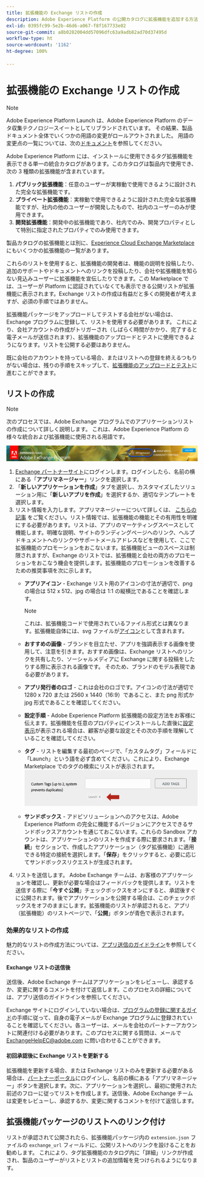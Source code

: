 ```yaml
---
title: 拡張機能の Exchange リストの作成
description: Adobe Experience Platform の公開カタログに拡張機能を追加する方法を説明します。
exl-id: 0395fc99-5e2b-46d6-a067-f8f167733e02
source-git-commit: a8b0282004dd57096dfc63a9adb82ad70d37495d
workflow-type: ht
source-wordcount: '1162'
ht-degree: 100%

---
```


# 拡張機能の Exchange リストの作成

>[!NOTE]
>
>Adobe Experience Platform Launch は、Adobe Experience Platform のデータ収集テクノロジースイートとしてリブランドされています。 その結果、製品ドキュメント全体でいくつかの用語の変更がロールアウトされました。 用語の変更点の一覧については、次の[ドキュメント](../../term-updates.md)を参照してください。

Adobe Experience Platform には、インストールに使用できるタグ拡張機能を表示できる単一の統合カタログがあります。このカタログは製品内で使用でき、次の 3 種類の拡張機能が含まれています。

1. **パブリック拡張機能**：任意のユーザーが実稼動で使用できるように設計された完全な拡張機能です。
1. **プライベート拡張機能**：実稼動で使用できるように設計された完全な拡張機能ですが、社内の他のユーザーが開発したもので、社内のユーザーのみが使用できます。
1. **開発拡張機能**：開発中の拡張機能であり、社内でのみ、開発プロパティとして特別に指定されたプロパティでのみ使用できます。

製品カタログの拡張機能とは別に、[Experience Cloud Exchange Marketplace](https://exchange.adobe.com/experiencecloud.experience-platform-launch.html#product) にもいくつかの拡張機能の一覧があります。

これらのリストを使用すると、拡張機能の開発者は、機能の説明を投稿したり、追加のサポートやドキュメントへのリンクを投稿したり、会社や拡張機能を知らない見込みユーザーに拡張機能を宣伝したりできます。この Marketplace では、ユーザーが Platform に認証されていなくても表示できる公開リストが拡張機能に表示されます。Exchange リストの作成は有益だと多くの開発者が考えますが、必須の手順ではありません。

拡張機能パッケージをアップロードしてテストする会社がない場合は、Exchange プログラムに登録して、リストを使用する必要があります。  これにより、会社アカウントの作成がトリガーされ（しばらく時間がかかり、完了すると電子メールが送信されます）、拡張機能のアップロードとテストに使用できるようになります。リストを公開する必要はありません。

既に会社のアカウントを持っている場合、またはリストへの登録を終えるつもりがない場合は、残りの手順をスキップして、[拡張機能のアップロードとテスト](./upload-and-test.md)に進むことができます。

## リストの作成

>[!NOTE]
>
>次のプロセスでは、Adobe Exchange プログラムでのアプリケーションリストの作成について詳しく説明します。 これは、Adobe Experience Platform の様々な統合および拡張機能に使用される用語です。

![Experience Cloud アプリマネージャーのリンクの場所](../images/getting-started/app-mgr-link.png)

1. [Exchange パートナーサイト](https://partners.adobe.com/exchangeprogram/experiencecloud)にログインします。ログインしたら、名前の横にある「**アプリマネージャー**」リンクを選択します。
1. 「**新しいアプリケーションを作成**」タブを選択し、カスタマイズしたソリューション用に「**新しいアプリを作成**」を選択するか、適切なテンプレートを選択します。
1. リスト情報を入力します。アプリマネージャーについて詳しくは、 [こちらの記事](https://adobeexchangeec.zendesk.com/hc/en-us/articles/360024197931) をご覧ください。リスト情報では、拡張機能の機能とその有用性を明確にする必要があります。リストは、アプリのマーケティングスペースとして機能します。明確な説明、サイトのランディングページへのリンク、ヘルプドキュメントへのリンクやサポートメールアドレスなどを使用して、ここで拡張機能のプロモーションをおこないます。拡張機能ビューのスペースは制限されますが、Exchange のリストでは、拡張機能と会社の両方のプロモーションをおこなう機会を提供します。拡張機能のプロモーションを改善するための推奨事項を次に示します。
   - **アプリアイコン** - Exchange リスト用のアイコンの寸法が適切で、png の場合は 512 x 512、jpg の場合は 1:1 の縦横比であることを確認します。

      >[!NOTE]
      >
      >これは、拡張機能コードで使用されているファイル形式とは異なります。拡張機能自体には、svg ファイルが[アイコン](../manifest.md)として含まれます。

   - **おすすめの画像** - ブランドを目立たせ、アプリを強調表示する画像を使用して、注意を引きます。おすすめ画像は、Exchange リストへのリンクを共有したり、ソーシャルメディアに Exchange に関する投稿をしたりする際に表示される画像です。 そのため、ブランドのモデル表現である必要があります。
   - **アプリ発行者のロゴ** - これは会社のロゴです。アイコンの寸法が適切で 1280 x 720 または 2560 x 1440（16:9）であること、また png 形式か jpg 形式であることを確認してください。
   - **設定手順** - Adobe Experience Platform 拡張機能の設定方法をお客様に伝えます。拡張機能を任意のプロパティにインストールした直後に[設定表示](../configuration.md)が表示される場合は、顧客が必要な設定とその次の手順を理解していることを確認してください。
   - **タグ** - リストを編集する最初のページで、「カスタムタグ」フィールドに「Launch」という語を必ず含めてください。これにより、Exchange Marketplace でのタグの検索にリストが表示されます。
      ![](../images/getting-started/custom-tags.jpg)
   - **サンドボックス** - アドビソリューションへのアクセスは、Adobe Experience Platform の完全に機能するバージョンにアクセスできるサンドボックスアカウントを通じておこないます。これらの Sandbox アカウントは、アプリケーションのリストを作成する際に要求されます。「**接続**」セクションで、作成したアプリケーション（タグ拡張機能）に適用できる特定の接続を選択します。「**保存**」をクリックすると、必要に応じてサンドボックスリクエストが生成されます。
1. リストを送信します。 Adobe Exchange チームは、お客様のアプリケーションを確認し、更新が必要な場合はフィードバックを提供します。リストを送信する際に「**今すぐ公開**」チェックボックスをオンにすると、承認後すぐに公開されます。後でアプリケーションを公開する場合は、このチェックボックスをオフのままにします。拡張機能のリストが承認されると、アプリ（拡張機能）のリストページで、「**公開**」ボタンが青色で表示されます。

### 効果的なリストの作成

魅力的なリストの作成方法については、[アプリ送信のガイドライン](https://partners.adobe.com/exchangeprogram/experiencecloud/build/ec-exchange.html)を参照してください。

#### Exchange リストの送信後

送信後、Adobe Exchange チームはアプリケーションをレビューし、承認するか、変更に関するコメントを付けて返信します。このプロセスの詳細については、アプリ送信のガイドラインを参照してください。

Exchange サイトにログインしていない場合は、[プログラムの登録に関するガイド](https://partners.adobe.com/content/mcp/us/en/home/reg-guide.html)の手順に従って、自身の電子メールが Exchange プログラムに登録されていることを確認してください。各ユーザーは、メールを会社のパートナーアカウントに関連付ける必要があります。このプロセスに関する質問は、メールで <ExchangeHelpEC@adobe.com> に問い合わせることができます。

#### 初回承認後に Exchange リストを更新する

拡張機能を更新する場合、または Exchange リストのみを更新する必要がある場合は、[パートナーポータル](https://partners.adobe.com/exchangeprogram/experiencecloud)にログインし、名前の横にある「アプリマネージャー」ボタンを選択します。次に、アプリケーションを選択し、最初に使用された前述のフローに従ってリストを作成します。送信後、Adobe Exchange チームは変更をレビューし、承認するか、変更に関するコメントを付けて返信します。

## 拡張機能パッケージのリストへのリンク付け

リストが承認されて公開されたら、拡張機能パッケージ内の `extension.json` ファイルの `exchange_url` フィールドに、公開リストへのリンクを設けることをお勧めします。  これにより、タグ拡張機能のカタログ内に「詳細」リンクが作成され、製品のユーザーがリストとリストの追加情報を見つけられるようになります。
